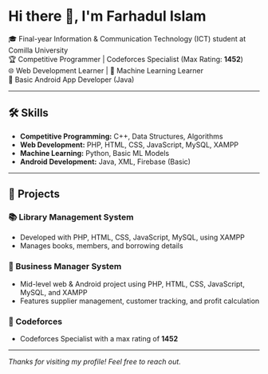 # Hi there 👋, I'm Farhadul Islam

🎓 Final-year Information & Communication Technology (ICT) student at Comilla University  
🏆 Competitive Programmer | Codeforces Specialist (Max Rating: **1452**)  
🌐 Web Development Learner | 🤖 Machine Learning Learner  
📱 Basic Android App Developer (Java)

---

## 🛠 Skills
- **Competitive Programming:** C++, Data Structures, Algorithms  
- **Web Development:** PHP, HTML, CSS, JavaScript, MySQL, XAMPP  
- **Machine Learning:** Python, Basic ML Models  
- **Android Development:** Java, XML, Firebase (Basic)

---

## 📌 Projects

### 📚 Library Management System
- Developed with PHP, HTML, CSS, JavaScript, MySQL, using XAMPP  
- Manages books, members, and borrowing details

### 💼 Business Manager System
- Mid-level web & Android project using PHP, HTML, CSS, JavaScript, MySQL, and XAMPP  
- Features supplier management, customer tracking, and profit calculation

### 🏅 Codeforces
- Codeforces Specialist with a max rating of **1452**

---

*Thanks for visiting my profile! Feel free to reach out.*
